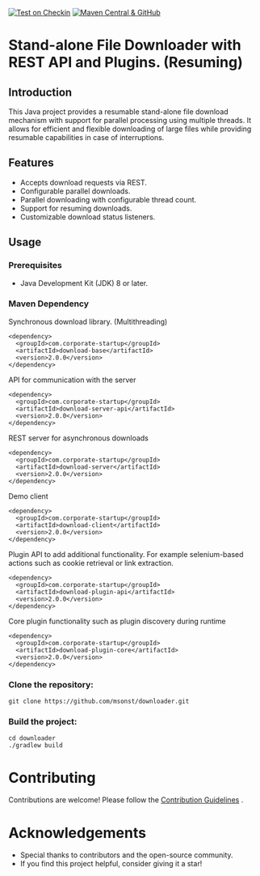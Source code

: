 [![Test on Checkin](https://github.com/msonst/downloader/actions/workflows/test.yml/badge.svg)](https://github.com/msonst/downloade-server/actions/workflows/test.yml) 
[![Maven Central & GitHub](https://github.com/msonst/downloade-server/actions/workflows/publish.yml/badge.svg)](https://github.com/msonst/downloader/actions/workflows/publish.yml)
# Stand-alone File Downloader with REST API and Plugins. (Resuming)


## Introduction

This Java project provides a resumable stand-alone file download mechanism with support for parallel processing using multiple threads. It allows for efficient and flexible downloading of large files while providing resumable capabilities in case of interruptions.

## Features

- Accepts download requests via REST.
- Configurable parallel downloads.
- Parallel downloading with configurable thread count.
- Support for resuming downloads.
- Customizable download status listeners.

## Usage

### Prerequisites

- Java Development Kit (JDK) 8 or later.

### Maven Dependency

Synchronous download library. (Multithreading)

	<dependency>
	  <groupId>com.corporate-startup</groupId>
	  <artifactId>download-base</artifactId>
	  <version>2.0.0</version>
	</dependency>	

API for communication with the server
	
	<dependency>
	  <groupId>com.corporate-startup</groupId>
	  <artifactId>download-server-api</artifactId>
	  <version>2.0.0</version>
	</dependency>	

REST server for asynchronous downloads

	<dependency>
	  <groupId>com.corporate-startup</groupId>
	  <artifactId>download-server</artifactId>
	  <version>2.0.0</version>
	</dependency>	
	
Demo client
	
	<dependency>
	  <groupId>com.corporate-startup</groupId>
	  <artifactId>download-client</artifactId>
	  <version>2.0.0</version>
	</dependency>

Plugin API to add additional functionality. For example selenium-based actions such as cookie retrieval or link extraction.

	<dependency>
	  <groupId>com.corporate-startup</groupId>
	  <artifactId>download-plugin-api</artifactId>
	  <version>2.0.0</version>
	</dependency>	

Core plugin functionality such as plugin discovery during runtime

	<dependency>
	  <groupId>com.corporate-startup</groupId>
	  <artifactId>download-plugin-core</artifactId>
	  <version>2.0.0</version>
	</dependency>

### Clone the repository:
	
	git clone https://github.com/msonst/downloader.git
   
### Build the project:

	cd downloader
	./gradlew build

# Contributing
Contributions are welcome! Please follow the [Contribution Guidelines](https://github.com/msonst/downloade-server/blob/main/CONTRIBUTING.md) .

# Acknowledgements

*   Special thanks to contributors and the open-source community.
*	If you find this project helpful, consider giving it a star!
